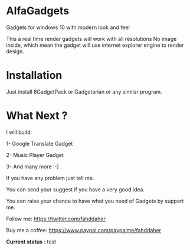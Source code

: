 # AlfaGadgets
Gadgets for windows 10 with modern look and feel

This a real time render gadgets will work with all resolutions
No image inside, which mean the gadget will use internet explorer engine to render design.

# Installation
Just install 8GadgetPack or Gadgetarian or any similar program.


# What Next ?

I will build:

1- Google Translate Gadget

2- Music Player Gadget

3- And many more :-)


If you have any problem just tell me.

You can send your suggest if you have a very good idea.

You can raise your chance to have what you need of Gadgets by support me. 


Follow me:
https://twitter.com/fahddaher

Buy me a coffee:
https://www.paypal.com/paypalme/fahddaher

**Current status** : test
